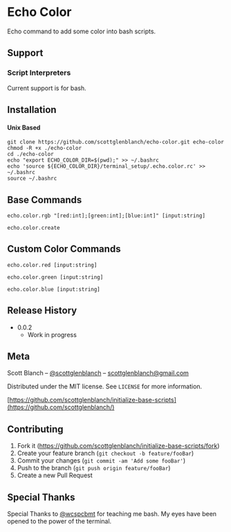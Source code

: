 # Echo Color

Echo command to add some color into bash scripts.


## Support

### Script Interpreters
Current support is for bash.

## Installation

#### Unix Based

```
git clone https://github.com/scottglenblanch/echo-color.git echo-color
chmod -R +x ./echo-color
cd ./echo-color
echo "export ECHO_COLOR_DIR=$(pwd);" >> ~/.bashrc
echo 'source ${ECHO_COLOR_DIR}/terminal_setup/.echo.color.rc' >> ~/.bashrc
source ~/.bashrc
```


## Base Commands

```
echo.color.rgb "[red:int];[green:int];[blue:int]" [input:string]
```
```
echo.color.create
```

## Custom Color Commands        
```
echo.color.red [input:string]
```
```
echo.color.green [input:string]
```
```
echo.color.blue [input:string]
```

## Release History
* 0.0.2
    * Work in progress

## Meta

Scott Blanch – [@scottglenblanch](https://twitter.com/scottglenblanch) – scottglenblanch@gmail.com

Distributed under the MIT license. See ``LICENSE`` for more information.

[https://github.com/scottglenblanch/initialize-base-scripts](https://github.com/scottglenblanch/)

## Contributing

1. Fork it (<https://github.com/scottglenblanch/initialize-base-scripts/fork>)
2. Create your feature branch (`git checkout -b feature/fooBar`)
3. Commit your changes (`git commit -am 'Add some fooBar'`)
4. Push to the branch (`git push origin feature/fooBar`)
5. Create a new Pull Request

## Special Thanks
Special Thanks to [@wcspcbmt](https://github.com/wcspcbmt) for teaching me bash. My eyes have been opened to the power of the terminal.
